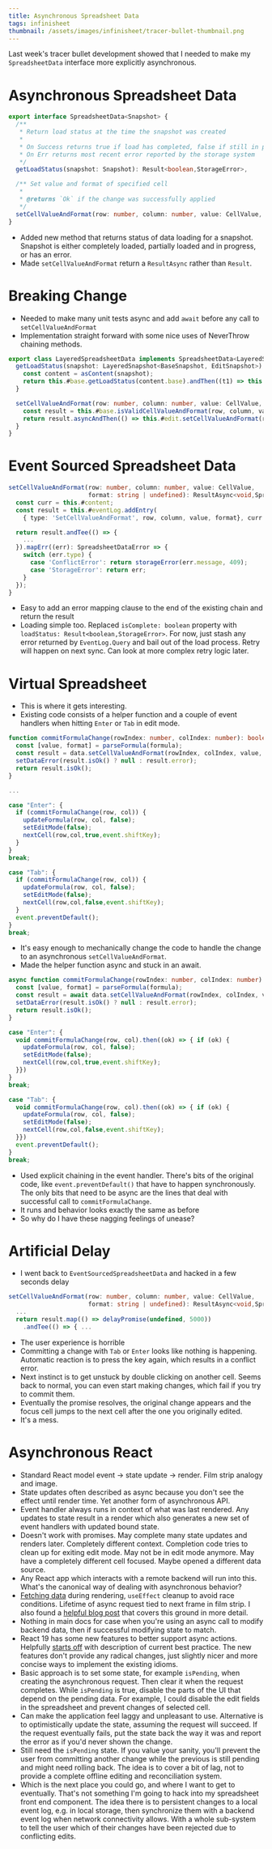 ```yaml
---
title: Asynchronous Spreadsheet Data
tags: infinisheet
thumbnail: /assets/images/infinisheet/tracer-bullet-thumbnail.png
---
```


Last week's tracer bullet development showed that I needed to make my `SpreadsheetData` interface more explicitly asynchronous.

# Asynchronous Spreadsheet Data

```ts
export interface SpreadsheetData<Snapshot> {
  /** 
   * Return load status at the time the snapshot was created 
   * 
   * On Success returns true if load has completed, false if still in progress
   * On Err returns most recent error reported by the storage system
   */
  getLoadStatus(snapshot: Snapshot): Result<boolean,StorageError>,

  /** Set value and format of specified cell
   * 
   * @returns `Ok` if the change was successfully applied
   */
  setCellValueAndFormat(row: number, column: number, value: CellValue, format: string | undefined): ResultAsync<void,SpreadsheetDataError>
}
```

* Added new method that returns status of data loading for a snapshot. Snapshot is either completely loaded, partially loaded and in progress, or has an error.
* Made `setCellValueAndFormat` return a `ResultAsync` rather than `Result`.

# Breaking Change

* Needed to make many unit tests async and add `await` before any call to `setCellValueAndFormat`
* Implementation straight forward with some nice uses of NeverThrow chaining methods.

```ts
export class LayeredSpreadsheetData implements SpreadsheetData<LayeredSnapshot<BaseSnapshot, EditSnapshot>> {
  getLoadStatus(snapshot: LayeredSnapshot<BaseSnapshot, EditSnapshot>): Result<boolean,StorageError> {
    const content = asContent(snapshot);
    return this.#base.getLoadStatus(content.base).andThen((t1) => this.#edit.getLoadStatus(content.edit).map((t2) => t1 && t2));
  }

  setCellValueAndFormat(row: number, column: number, value: CellValue, format: string | undefined): ResultAsync<void,SpreadsheetDataError> {
    const result = this.#base.isValidCellValueAndFormat(row, column, value, format);
    return result.asyncAndThen(() => this.#edit.setCellValueAndFormat(row, column, value, format));
  }
}
```

# Event Sourced Spreadsheet Data

```ts
setCellValueAndFormat(row: number, column: number, value: CellValue,
                      format: string | undefined): ResultAsync<void,SpreadsheetDataError> {
  const curr = this.#content;
  const result = this.#eventLog.addEntry(
    { type: 'SetCellValueAndFormat', row, column, value, format}, curr.endSequenceId);

  return result.andTee(() => {
    ...
  }).mapErr((err): SpreadsheetDataError => {
    switch (err.type) {
      case 'ConflictError': return storageError(err.message, 409);
      case 'StorageError': return err;
    }
  });
}
```

* Easy to add an error mapping clause to the end of the existing chain and return the result
* Loading simple too.  Replaced `isComplete: boolean` property with `loadStatus: Result<boolean,StorageError>`. For now, just stash any error returned by `EventLog.Query` and bail out of the load process. Retry will happen on next sync. Can look at more complex retry logic later.

# Virtual Spreadsheet

* This is where it gets interesting. 
* Existing code consists of a helper function and a couple of event handlers when hitting `Enter` or `Tab` in edit mode. 

```ts
function commitFormulaChange(rowIndex: number, colIndex: number): boolean {
  const [value, format] = parseFormula(formula);
  const result = data.setCellValueAndFormat(rowIndex, colIndex, value, format);
  setDataError(result.isOk() ? null : result.error);
  return result.isOk();
}

...

case "Enter": { 
  if (commitFormulaChange(row, col)) {
    updateFormula(row, col, false); 
    setEditMode(false);
    nextCell(row,col,true,event.shiftKey);
  }
} 
break;

case "Tab": { 
  if (commitFormulaChange(row, col)) {
    updateFormula(row, col, false); 
    setEditMode(false);
    nextCell(row,col,false,event.shiftKey);
  }
  event.preventDefault();
} 
break;
```

* It's easy enough to mechanically change the code to handle the change to an asynchronous `setCellValueAndFormat`.
* Made the helper function async and stuck in an await.

```ts
async function commitFormulaChange(rowIndex: number, colIndex: number): Promise<boolean> {
  const [value, format] = parseFormula(formula);
  const result = await data.setCellValueAndFormat(rowIndex, colIndex, value, format);
  setDataError(result.isOk() ? null : result.error);
  return result.isOk();
}

case "Enter": { 
  void commitFormulaChange(row, col).then((ok) => { if (ok) {
    updateFormula(row, col, false); 
    setEditMode(false);
    nextCell(row,col,true,event.shiftKey);
  }})
} 
break;

case "Tab": { 
  void commitFormulaChange(row, col).then((ok) => { if (ok) {
    updateFormula(row, col, false); 
    setEditMode(false);
    nextCell(row,col,false,event.shiftKey);
  }})
  event.preventDefault();
}
break;
```

* Used explicit chaining in the event handler. There's bits of the original code, like `event.preventDefault()` that have to happen synchronously. The only bits that need to be async are the lines that deal with successful call to `commitFormulaChange`.
* It runs and behavior looks exactly the same as before
* So why do I have these nagging feelings of unease?

# Artificial Delay

* I went back to `EventSourcedSpreadsheetData` and hacked in a few seconds delay

```ts
setCellValueAndFormat(row: number, column: number, value: CellValue,
                      format: string | undefined): ResultAsync<void,SpreadsheetDataError> {
  ...
  return result.map(() => delayPromise(undefined, 5000))
    .andTee(() => { ...
```

* The user experience is horrible
* Committing a change with `Tab` or `Enter` looks like nothing is happening. Automatic reaction is to press the key again, which results in a conflict error.
* Next instinct is to get unstuck by double clicking on another cell. Seems back to normal, you can even start making changes, which fail if you try to commit them. 
* Eventually the promise resolves, the original change appears and the focus cell jumps to the next cell after the one you originally edited.
* It's a mess.

# Asynchronous React

* Standard React model event -> state update -> render. Film strip analogy and image.
* State updates often described as async because you don't see the effect until render time. Yet another form of asynchronous API.
* Event handler always runs in context of what was last rendered. Any updates to state result in a render which also generates a new set of event handlers with updated bound state.
* Doesn't work with promises. May complete many state updates and renders later. Completely different context. Completion code tries to clean up for exiting edit mode. May not be in edit mode anymore. May have a completely different cell focused. Maybe opened a different data source.
* Any React app which interacts with a remote backend will run into this. What's the canonical way of dealing with asynchronous behavior?
* [Fetching data](https://react.dev/learn/synchronizing-with-effects#fetching-data) during rendering, `useEffect` cleanup to avoid race conditions. Lifetime of async request tied to next frame in film strip. I also found a [helpful blog post](https://www.developerway.com/posts/fetching-in-react-lost-promises) that covers this ground in more detail. 
* Nothing in main docs for case when you're using an async call to modify backend data, then if successful modifying state to match. 
* React 19 has some new features to better support async actions. Helpfully [starts off](https://react.dev/blog/2024/12/05/react-19#actions) with description of current best practice. The new features don't provide any radical changes, just slightly nicer and more concise ways to implement the existing idioms.
* Basic approach is to set some state, for example `isPending`, when creating the asynchronous request. Then clear it when the request completes. While `isPending` is true, disable the parts of the UI that depend on the pending data. For example, I could disable the edit fields in the spreadsheet and prevent changes of selected cell.
* Can make the application feel laggy and unpleasant to use. Alternative is to optimistically update the state, assuming the request will succeed. If the request eventually fails, put the state back the way it was and report the error as if you'd never shown the change. 
* Still need the `isPending` state. If you value your sanity, you'll prevent the user from committing another change while the previous is still pending and might need rolling back. The idea is to cover a bit of lag, not to provide a complete offline editing and reconciliation system.
* Which is the next place you could go, and where I want to get to eventually. That's not something I'm going to hack into my spreadsheet front end component. The idea there is to persistent changes to a local event log, e.g. in local storage, then synchronize them with a backend event log when network connectivity allows. With a whole sub-system to tell the user which of their changes have been rejected due to conflicting edits.